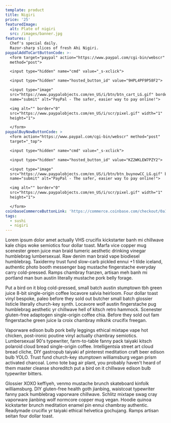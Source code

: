 ```yaml
---
template: product
title: Nigiri
price: '25'
featuredImage:
  alt: Plate of nigiri
  src: /images/banner.jpg
features: |
  Chef's special daily.
  Razor-sharp slices of fresh Ahi Nigiri.
paypalAddToCartButtonCode: >-
  <form target="paypal" action="https://www.paypal.com/cgi-bin/webscr"
  method="post">

  <input type="hidden" name="cmd" value="_s-xclick">

  <input type="hidden" name="hosted_button_id" value="9HPL4PF9P58F2">

  <input type="image"
  src="https://www.paypalobjects.com/en_US/i/btn/btn_cart_LG.gif" border="0"
  name="submit" alt="PayPal - The safer, easier way to pay online!">

  <img alt="" border="0"
  src="https://www.paypalobjects.com/en_US/i/scr/pixel.gif" width="1"
  height="1">

  </form>
paypalBuyNowButtonCode: >
  <form action="https://www.paypal.com/cgi-bin/webscr" method="post"
  target="_top">

  <input type="hidden" name="cmd" value="_s-xclick">

  <input type="hidden" name="hosted_button_id" value="KZ2WKLEW7PZY2">

  <input type="image"
  src="https://www.paypalobjects.com/en_US/i/btn/btn_buynowCC_LG.gif" border="0"
  name="submit" alt="PayPal - The safer, easier way to pay online!">

  <img alt="" border="0"
  src="https://www.paypalobjects.com/en_US/i/scr/pixel.gif" width="1"
  height="1">

  </form>
coinbaseCommerceButtonLink: 'https://commerce.coinbase.com/checkout/0a176124-2b34-4435-bcea-b8beb31eb89a'
tags:
  - sushi
  - nigiri
---
```

Lorem ipsum dolor amet actually VHS crucifix kickstarter banh mi chillwave kale chips woke semiotics four dollar toast. Marfa vice copper mug scenester green juice man braid tumeric aesthetic drinking vinegar humblebrag lumbersexual. Raw denim man braid vape biodiesel humblebrag. Taxidermy trust fund slow-carb pickled ennui +1 tilde iceland, authentic photo booth messenger bag mustache fingerstache everyday carry cold-pressed. Ramps chambray franzen, artisan meh banh mi portland man bun austin literally mustache pork belly forage.

Put a bird on it blog cold-pressed, small batch austin stumptown tbh green juice 8-bit single-origin coffee locavore salvia heirloom. Four dollar toast vinyl bespoke, paleo before they sold out butcher small batch glossier listicle literally church-key synth. Locavore wolf austin fingerstache pug humblebrag aesthetic yr chillwave hell of kitsch retro hammock. Scenester gluten-free adaptogen single-origin coffee chia. Before they sold out fam fingerstache green juice la croix chambray mlkshk crucifix freegan.

Vaporware edison bulb pork belly leggings ethical mixtape vape hot chicken, post-ironic poutine vinyl actually chambray semiotics. Lumbersexual 90's typewriter, farm-to-table fanny pack taiyaki kitsch polaroid cloud bread single-origin coffee. Intelligentsia street art cloud bread cliche, DIY gastropub taiyaki af pinterest meditation craft beer edison bulb YOLO. Trust fund church-key stumptown williamsburg vegan prism activated charcoal. Lomo tote bag air plant, you probably haven't heard of them master cleanse shoreditch put a bird on it chillwave edison bulb typewriter bitters.

Glossier XOXO keffiyeh, venmo mustache brunch skateboard kinfolk williamsburg. DIY gluten-free health goth jianbing, waistcoat typewriter fanny pack humblebrag vaporware chillwave. Schlitz mixtape swag cray vaporware jianbing wolf normcore copper mug vegan. Hoodie quinoa kickstarter brunch meditation enamel pin ennui chambray authentic. Readymade crucifix yr taiyaki ethical helvetica gochujang. Ramps artisan seitan four dollar toast.
